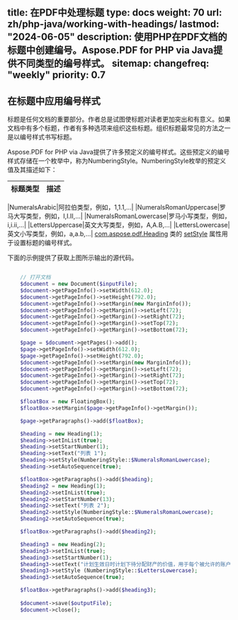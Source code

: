 title: 在PDF中处理标题
type: docs
weight: 70
url: zh/php-java/working-with-headings/
lastmod: "2024-06-05"
description: 使用PHP在PDF文档的标题中创建编号。Aspose.PDF for PHP via Java提供不同类型的编号样式。
sitemap:
    changefreq: "weekly"
    priority: 0.7
---

## 在标题中应用编号样式

标题是任何文档的重要部分。作者总是试图使标题对读者更加突出和有意义。如果文档中有多个标题，作者有多种选项来组织这些标题。组织标题最常见的方法之一是以编号样式书写标题。

Aspose.PDF for PHP via Java提供了许多预定义的编号样式。这些预定义的编号样式存储在一个枚举中，称为NumberingStyle。NumberingStyle枚举的预定义值及其描述如下：

|**标题类型**|**描述**|
| :- | :- |

|NumeralsArabic|阿拉伯类型，例如，1,1.1,...|
|NumeralsRomanUppercase|罗马大写类型，例如，I,I.II,...|
|NumeralsRomanLowercase|罗马小写类型，例如，i,i.ii,...|
|LettersUppercase|英文大写类型，例如，A,A.B,...|
|LettersLowercase|英文小写类型，例如，a,a.b,...|
[com.aspose.pdf.Heading](https://reference.aspose.com/pdf/java/com.aspose.pdf/Heading) 类的 [setStyle](https://reference.aspose.com/pdf/java/com.aspose.pdf/Heading) 属性用于设置标题的编号样式。

下面的示例提供了获取上图所示输出的源代码。

```php

    // 打开文档
    $document = new Document($inputFile);
    $document->getPageInfo()->setWidth(612.0);
    $document->getPageInfo()->setHeight(792.0);
    $document->getPageInfo()->setMargin(new MarginInfo());
    $document->getPageInfo()->getMargin()->setLeft(72);
    $document->getPageInfo()->getMargin()->setRight(72);
    $document->getPageInfo()->getMargin()->setTop(72);
    $document->getPageInfo()->getMargin()->setBottom(72);

    $page = $document->getPages()->add();
    $page->getPageInfo()->setWidth(612.0);
    $page->getPageInfo()->setHeight(792.0);
    $document->getPageInfo()->setMargin(new MarginInfo());
    $document->getPageInfo()->getMargin()->setLeft(72);
    $document->getPageInfo()->getMargin()->setRight(72);
    $document->getPageInfo()->getMargin()->setTop(72);
    $document->getPageInfo()->getMargin()->setBottom(72);

    $floatBox = new FloatingBox();
    $floatBox->setMargin($page->getPageInfo()->getMargin());

    $page->getParagraphs()->add($floatBox);

    $heading = new Heading(1);
    $heading->setInList(true);
    $heading->setStartNumber(1);
    $heading->setText("列表 1");
    $heading->setStyle(NumberingStyle::$NumeralsRomanLowercase);
    $heading->setAutoSequence(true);

    $floatBox->getParagraphs()->add($heading);
    $heading2 = new Heading(1);
    $heading2->setInList(true);
    $heading2->setStartNumber(13);
    $heading2->setText("列表 2");
    $heading2->setStyle(NumberingStyle::$NumeralsRomanLowercase);
    $heading2->setAutoSequence(true);

    $floatBox->getParagraphs()->add($heading2);

    $heading3 = new Heading(2);
    $heading3->setInList(true);
    $heading3->setStartNumber(1);
    $heading3->setText("计划生效日时计划下待分配财产的价值，用于每个被允许的账户");
    $heading3->setStyle (NumberingStyle::$LettersLowercase);
    $heading3->setAutoSequence(true);

    $floatBox->getParagraphs()->add($heading3);
    
    $document->save($outputFile);
    $document->close();
```